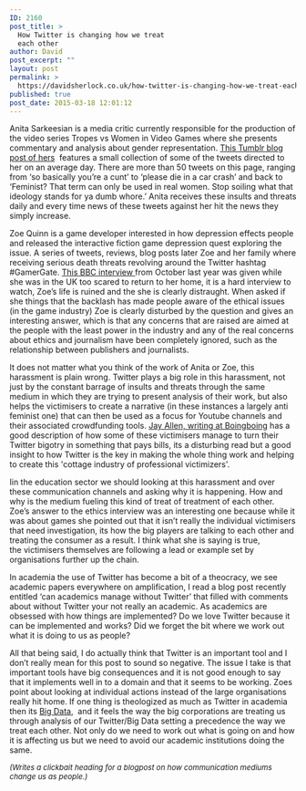```yaml
---
ID: 2160
post_title: >
  How Twitter is changing how we treat
  each other
author: David
post_excerpt: ""
layout: post
permalink: >
  https://davidsherlock.co.uk/how-twitter-is-changing-how-we-treat-each-other/
published: true
post_date: 2015-03-18 12:01:12
---
```

Anita Sarkeesian is a media critic currently responsible for the production of the video series Tropes vs Women in Video Games where she presents commentary and analysis about gender representation. <a href="http://femfreq.tumblr.com/post/109319269825/one-week-of-harassment-on-twitter">This Tumblr blog post of hers</a>  features a small collection of some of the tweets directed to her on an average day. There are more than 50 tweets on this page, ranging from ‘so basically you’re a cunt’ to ‘please die in a car crash’ and back to ‘Feminist? That term can only be used in real women. Stop soiling what that ideology stands for ya dumb whore.’ Anita receives these insults and threats daily and every time news of these tweets against her hit the news they simply increase.

Zoe Quinn is a game developer interested in how depression effects people and released the interactive fiction game depression quest exploring the issue. A series of tweets, reviews, blog posts later Zoe and her family where receiving serious death threats revolving around the Twitter hashtag #GamerGate. <a href="http://www.bbc.co.uk/news/technology-29821050">This BBC interview </a>from October last year was given while she was in the UK too scared to return to her home, it is a hard interview to watch, Zoe’s life is ruined and the she is clearly distraught. When asked if she things that the backlash has made people aware of the ethical issues (in the game industry) Zoe is clearly disturbed by the question and gives an interesting answer, which is that any concerns that are raised are aimed at the people with the least power in the industry and any of the real concerns about ethics and journalism have been completely ignored, such as the relationship between publishers and journalists.

It does not matter what you think of the work of Anita or Zoe, this harassment is plain wrong. Twitter plays a big role in this harassment, not just by the constant barrage of insults and threats through the same medium in which they are trying to present analysis of their work, but also helps the victimisers to create a narrative (in these instances a largely anti feminist one) that can then be used as a focus for Youtube channels and their associated crowdfunding tools. <a href="http://boingboing.net/2015/01/14/how-crowdfunding-helps-haters.html">Jay Allen, writing at Boingboing</a> has a good description of how some of these victimisers manage to turn their Twitter bigotry in something that pays bills, its a disturbing read but a good insight to how Twitter is the key in making the whole thing work and helping to create this 'cottage industry of professional victimizers'.

Iin the education sector we should looking at this harassment and over these communication channels and asking why it is happening. How and why is the medium fueling this kind of treat of treatment of each other. Zoe’s answer to the ethics interview was an interesting one because while it was about games she pointed out that it isn’t really the individual victimisers that need investigation, its how the big players are talking to each other and treating the consumer as a result. I think what she is saying is true, the victimisers themselves are following a lead or example set by organisations further up the chain.

In academia the use of Twitter has become a bit of a theocracy, we see academic papers everywhere on amplification, I read a blog post recently entitled ‘can academics manage without Twitter’ that filled with comments about without Twitter your not really an academic. As academics are obsessed with how things are implemented? Do we love Twitter because it can be implemented and works? Did we forget the bit where we work out what it is doing to us as people?

All that being said, I do actually think that Twitter is an important tool and I don’t really mean for this post to sound so negative. The issue I take is that important tools have big consequences and it is not good enough to say that it implements well in to a domain and that it seems to be working. Zoes point about looking at individual actions instead of the large organisations really hit home. If one thing is theologized as much as Twitter in academia then its <a href="http://bogost.com/writing/the-cathedral-of-computation/">Big Data</a>,  and it feels the way the big corporations are treating us through analysis of our Twitter/Big Data setting a precedence the way we treat each other. Not only do we need to work out what is going on and how it is affecting us but we need to avoid our academic institutions doing the same.

<span style="font-size: small;"><em>(Writes a clickbait heading for a blogpost on how communication mediums change us as people.)</em></span>